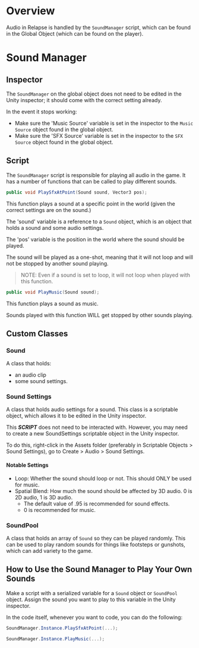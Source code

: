# Overview

Audio in Relapse is handled by the `SoundManager` script, which can be found in the Global Object (which can be found on the player).

# Sound Manager

## Inspector

The `SoundManager` on the global object does not need to be edited in the Unity inspector; it should come with the correct setting already.

In the event it stops working:

- Make sure the 'Music Source' variable is set in the inspector to the `Music Source` object found in the global object.
- Make sure the 'SFX Source' variable is set in the inspector to the `SFX Source` object found in the global object.

## Script

The `SoundManager` script is responsible for playing all audio in the game. It has a number of functions that can be called to play different sounds.

```csharp
public void PlaySfxAtPoint(Sound sound, Vector3 pos);
```

This function plays a sound at a specific point in the world (given the correct settings are on the sound.)

The 'sound' variable is a reference to a `Sound` object, which is an object that holds a sound and some audio settings.

The 'pos' variable is the position in the world where the sound should be played.

The sound will be played as a one-shot, meaning that it will not loop and will not be stopped by another sound playing.

> NOTE: Even if a sound is set to loop, it will not loop when played with this function.

```csharp
public void PlayMusic(Sound sound);
```

This function plays a sound as music.

Sounds played with this function WILL get stopped by other sounds playing.

## Custom Classes

### Sound

A class that holds:

- an audio clip
- some sound settings.

### Sound Settings

A class that holds audio settings for a sound. This class is a scriptable object, which allows it to be edited in the Unity inspector.

This ***SCRIPT*** does not need to be interacted with. However, you may need to create a new SoundSettings scriptable object in the Unity inspector.

To do this, right-click in the Assets folder (preferably in Scriptable Objects > Sound Settings), go to Create > Audio > Sound Settings.

#### Notable Settings
- Loop: Whether the sound should loop or not. This should ONLY be used for music.
- Spatial Blend: How much the sound should be affected by 3D audio. 0 is 2D audio, 1 is 3D audio.
	- The default value of .95 is recommended for sound effects.
	- 0 is recommended for music.

### SoundPool

A class that holds an array of `Sound` so they can be played randomly. This can be used to play random sounds for things like footsteps or gunshots, which can add variety to the game.

## How to Use the Sound Manager to Play Your Own Sounds

Make a script with a serialized variable for a `Sound` object or `SoundPool` object. Assign the sound you want to play to this variable in the Unity inspector.

In the code itself, whenever you want to code, you can do the following:

```csharp
SoundManager.Instance.PlaySfxAtPoint(...);
```

```csharp
SoundManager.Instance.PlayMusic(...);
```
